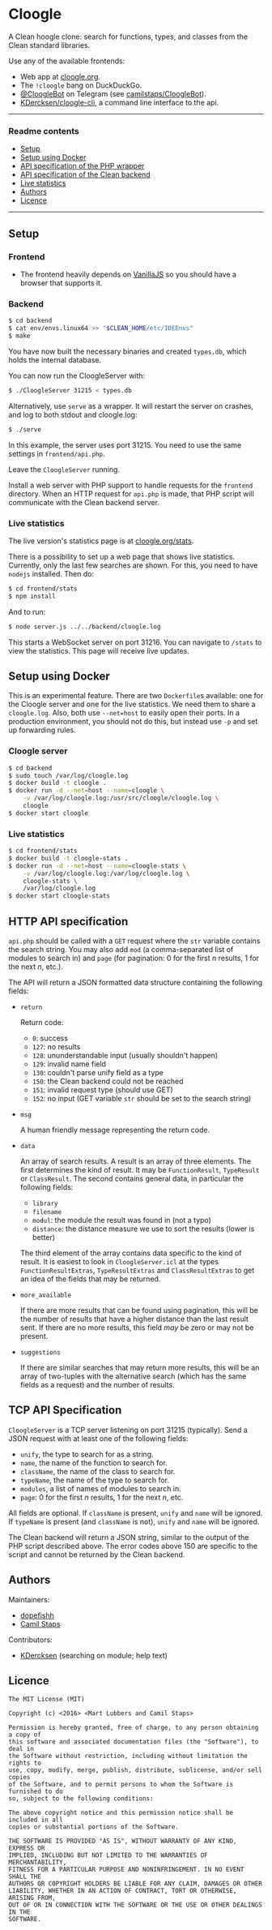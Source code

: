# Cloogle

A Clean hoogle clone: search for functions, types, and classes from the Clean
standard libraries.

Use any of the available frontends:

- Web app at [cloogle.org](http://cloogle.org/).
- The `!cloogle` bang on DuckDuckGo.
- [@CloogleBot](https://telegram.me/CloogleBot) on Telegram (see
	[camilstaps/CloogleBot](https://github.com/camilstaps/CloogleBot)).
- [KDercksen/cloogle-cli](https://github.com/KDercksen/cloogle-cli), a command
	line interface to the api.

---

### Readme contents

- [Setup](#setup)
- [Setup using Docker](#setup-using-docker)
- [API specification of the PHP wrapper](#api-specification-for-developers)
- [API specification of the Clean backend](#talking-with-the-clean-backend-directly)
- [Live statistics](#live-statistics)
- [Authors](#authors)
- [Licence](#licence)

---

## Setup

### Frontend

- The frontend heavily depends on [VanillaJS](http://vanilla-js.com/) so you
	should have a browser that supports it.

### Backend

```bash
$ cd backend
$ cat env/envs.linux64 >> "$CLEAN_HOME/etc/IDEEnvs"
$ make
```

You have now built the necessary binaries and created `types.db`, which holds
the internal database.

You can now run the CloogleServer with:

```bash
$ ./CloogleServer 31215 < types.db
```

Alternatively, use `serve` as a wrapper. It will restart the server on
crashes, and log to both stdout and cloogle.log:

```bash
$ ./serve
```

In this example, the server uses port 31215. You need to use the same settings
in `frontend/api.php`.

Leave the `CloogleServer` running.

Install a web server with PHP support to handle requests for the `frontend`
directory. When an HTTP request for `api.php` is made, that PHP script will
communicate with the Clean backend server.

### Live statistics
The live version's statistics page is at
[cloogle.org/stats](http://cloogle.org/stats).

There is a possibility to set up a web page that shows live statistics.
Currently, only the last few searches are shown. For this, you need to have
`nodejs` installed. Then do:

```bash
$ cd frontend/stats
$ npm install
```

And to run:

```bash
$ node server.js ../../backend/cloogle.log
```

This starts a WebSocket server on port 31216. You can navigate to `/stats` to
view the statistics. This page will receive live updates.

## Setup using Docker

This is an experimental feature. There are two `Dockerfile`s available: one for
the Cloogle server and one for the live statistics. We need them to share a
`cloogle.log`. Also, both use `--net=host` to easily open their ports. In a
production environment, you should not do this, but instead use `-p` and set up
forwarding rules.

### Cloogle server

```bash
$ cd backend
$ sudo touch /var/log/cloogle.log
$ docker build -t cloogle .
$ docker run -d --net=host --name=cloogle \
	-v /var/log/cloogle.log:/usr/src/cloogle/cloogle.log \
	cloogle
$ docker start cloogle
```

### Live statistics

```bash
$ cd frontend/stats
$ docker build -t cloogle-stats .
$ docker run -d --net=host --name=cloogle-stats \
	-v /var/log/cloogle.log:/var/log/cloogle.log \
	cloogle-stats \
	/var/log/cloogle.log
$ docker start cloogle-stats
```

## HTTP API specification
`api.php` should be called with a `GET` request where the `str` variable
contains the search string. You may also add `mod` (a comma-separated list of
modules to search in) and `page` (for pagination: 0 for the first *n* results,
1 for the next *n*, etc.).

The API will return a JSON formatted data structure containing the following
fields:

- `return`

	Return code:

	* `0`: success
	* `127`: no results
	* `128`: ununderstandable input (usually shouldn't happen)
	* `129`: invalid name field
	* `130`: couldn't parse unify field as a type
	* `150`: the Clean backend could not be reached
	* `151`: invalid request type (should use GET)
	* `152`: no input (GET variable `str` should be set to the search string)

- `msg`

	A human friendly message representing the return code.

- `data`

	An array of search results. A result is an array of three elements. The first
	determines the kind of result. It may be `FunctionResult`, `TypeResult` or
	`ClassResult`. The second contains general data, in particular the following
	fields:

	* `library`
	* `filename`
	* `modul`: the module the result was found in (not a typo)
	* `distance`: the distance measure we use to sort the results (lower is
		better)

	The third element of the array contains data specific to the kind of result.
	It is easiest to look in `CloogleServer.icl` at the types
	`FunctionResultExtras`, `TypeResultExtras` and `ClassResultExtras` to get an
	idea of the fields that may be returned.

- `more_available`

	If there are more results that can be found using pagination, this will be
	the number of results that have a higher distance than the last result sent.
	If there are no more results, this field *may* be zero or may not be present.

- `suggestions`

	If there are similar searches that may return more results, this will be an
	array of two-tuples with the alternative search (which has the same fields as
	a request) and the number of results.

## TCP API Specification
`CloogleServer` is a TCP server listening on port 31215 (typically). Send a
JSON request with at least one of the following fields:

* `unify`, the type to search for as a string.
* `name`, the name of the function to search for.
* `className`, the name of the class to search for.
* `typeName`, the name of the type to search for.
* `modules`, a list of names of modules to search in.
* `page`: 0 for the first *n* results, 1 for the next *n*, etc.

All fields are optional. If `className` is present, `unify` and `name` will be
ignored. If `typeName` is present (and `className` is not), `unify` and `name`
will be ignored.

The Clean backend will return a JSON string, similar to the output of the PHP
script described above. The error codes above 150 are specific to the script
and cannot be returned by the Clean backend.

## Authors

Maintainers:

- [dopefishh](https://github.com/dopefishh)
- [Camil Staps](https://camilstaps.nl)

Contributors:

- [KDercksen](https://github.com/KDercksen) (searching on module; help text)

## Licence

```
The MIT License (MIT)

Copyright (c) <2016> <Mart Lubbers and Camil Staps>

Permission is hereby granted, free of charge, to any person obtaining a copy of
this software and associated documentation files (the "Software"), to deal in
the Software without restriction, including without limitation the rights to
use, copy, modify, merge, publish, distribute, sublicense, and/or sell copies
of the Software, and to permit persons to whom the Software is furnished to do
so, subject to the following conditions:

The above copyright notice and this permission notice shall be included in all
copies or substantial portions of the Software.

THE SOFTWARE IS PROVIDED "AS IS", WITHOUT WARRANTY OF ANY KIND, EXPRESS OR
IMPLIED, INCLUDING BUT NOT LIMITED TO THE WARRANTIES OF MERCHANTABILITY,
FITNESS FOR A PARTICULAR PURPOSE AND NONINFRINGEMENT. IN NO EVENT SHALL THE
AUTHORS OR COPYRIGHT HOLDERS BE LIABLE FOR ANY CLAIM, DAMAGES OR OTHER
LIABILITY, WHETHER IN AN ACTION OF CONTRACT, TORT OR OTHERWISE, ARISING FROM,
OUT OF OR IN CONNECTION WITH THE SOFTWARE OR THE USE OR OTHER DEALINGS IN THE
SOFTWARE.
```
